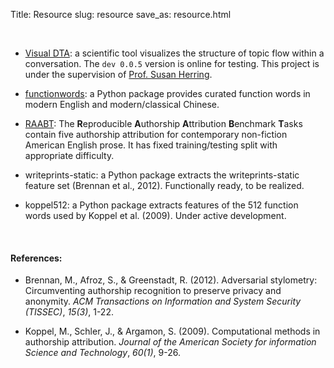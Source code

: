 Title: Resource
slug: resource
save_as: resource.html

<br>

- [Visual DTA](https://visual-dta.herokuapp.com/): a scientific tool visualizes the structure of topic flow within a conversation.
The `dev 0.0.5` version is online for testing. This project is under the supervision of [Prof. Susan Herring](https://info.sice.indiana.edu/~herring/).
- [functionwords](https://pypi.org/project/functionwords/): a Python package provides curated function words in modern English and modern/classical Chinese.

- [RAABT](https://zenodo.org/record/5213898#.YRxwLNNAphE): The **R**eproducible **A**uthorship **A**ttribution **B**enchmark **T**asks contain five authorship attribution for contemporary non-fiction American English prose.
It has fixed training/testing split with appropriate difficulty.

- writeprints-static: a Python package extracts the writeprints-static feature set (Brennan et al., 2012). Functionally ready, to be realized.

[comment]: <> (&#40;https://pypi.org/project/writeprints-static/&#41;)

- koppel512: a Python package extracts features of the 512 function words used by Koppel et al. (2009). Under active development.

[comment]: <> (&#40;https://pypi.org/project/koppel512/&#41;)

<br>

#### References:

- Brennan, M., Afroz, S., & Greenstadt, R. (2012). Adversarial stylometry: Circumventing authorship recognition to
    preserve privacy and anonymity. *ACM Transactions on Information and System Security (TISSEC)*, *15(3)*, 1-22.

- Koppel, M., Schler, J., & Argamon, S. (2009). Computational methods in authorship attribution. *Journal of the 
    American Society for information Science and Technology*, *60(1)*, 9-26.
